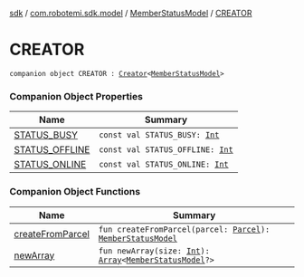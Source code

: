 [sdk](../../../index.md) / [com.robotemi.sdk.model](../../index.md) / [MemberStatusModel](../index.md) / [CREATOR](./index.md)

# CREATOR

`companion object CREATOR : `[`Creator`](https://developer.android.com/reference/android/os/Parcelable/Creator.html)`<`[`MemberStatusModel`](../index.md)`>`

### Companion Object Properties

| Name | Summary |
|---|---|
| [STATUS_BUSY](-s-t-a-t-u-s_-b-u-s-y.md) | `const val STATUS_BUSY: `[`Int`](https://kotlinlang.org/api/latest/jvm/stdlib/kotlin/-int/index.html) |
| [STATUS_OFFLINE](-s-t-a-t-u-s_-o-f-f-l-i-n-e.md) | `const val STATUS_OFFLINE: `[`Int`](https://kotlinlang.org/api/latest/jvm/stdlib/kotlin/-int/index.html) |
| [STATUS_ONLINE](-s-t-a-t-u-s_-o-n-l-i-n-e.md) | `const val STATUS_ONLINE: `[`Int`](https://kotlinlang.org/api/latest/jvm/stdlib/kotlin/-int/index.html) |

### Companion Object Functions

| Name | Summary |
|---|---|
| [createFromParcel](create-from-parcel.md) | `fun createFromParcel(parcel: `[`Parcel`](https://developer.android.com/reference/android/os/Parcel.html)`): `[`MemberStatusModel`](../index.md) |
| [newArray](new-array.md) | `fun newArray(size: `[`Int`](https://kotlinlang.org/api/latest/jvm/stdlib/kotlin/-int/index.html)`): `[`Array`](https://kotlinlang.org/api/latest/jvm/stdlib/kotlin/-array/index.html)`<`[`MemberStatusModel`](../index.md)`?>` |

